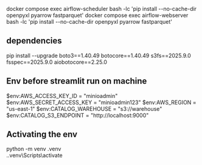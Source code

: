 docker compose exec airflow-scheduler bash -lc 'pip install --no-cache-dir openpyxl pyarrow fastparquet'
docker compose exec airflow-webserver bash -lc 'pip install --no-cache-dir openpyxl pyarrow fastparquet'


## dependencies
pip install --upgrade boto3==1.40.49 botocore==1.40.49 s3fs==2025.9.0 fsspec==2025.9.0 aiobotocore==2.25.0

## Env before streamlit run on machine
$env:AWS_ACCESS_KEY_ID    = "minioadmin"
$env:AWS_SECRET_ACCESS_KEY = "minioadmin123"
$env:AWS_REGION           = "us-east-1"
$env:CATALOG_WAREHOUSE    = "s3://warehouse"
$env:CATALOG_S3_ENDPOINT  = "http://localhost:9000"

## Activating the env
python -m venv .venv   
.\.venv\Scripts\activate       
